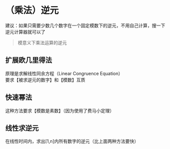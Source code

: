 # （乘法）逆元

建议：如果只需要少数几个数字在一个固定模数下的逆元，不用自己计算，搜一下逆元计算器就可以了

> 模意义下乘法运算的逆元

## 扩展欧几里得法
原理是求解线性同余方程（Linear Congruence Equation）  
要求【被求逆元的数字】和【模数】互质

## 快速幂法
这种方法要求【模数是素数】（因为使用了费马小定理）

## 线性求逆元
在线性时间内，求出[1,n]内所有数字的逆元（比上面两种方法要快）